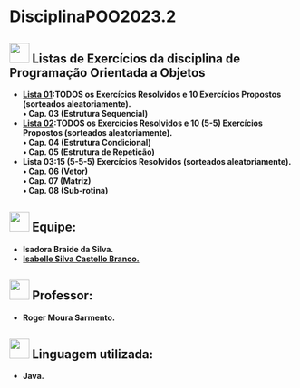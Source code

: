 # DisciplinaPOO2023.2

## <img src="https://media.giphy.com/media/iY8CRBdQXODJSCERIr/giphy.gif" width="35"><b> Listas de Exercícios da disciplina de Programação Orientada a Objetos

- [Lista 01](https://github.com/isadorabraide/DisciplinaPOO2023.2/tree/main/Lista01):TODOS os Exercícios Resolvidos e 10 Exercícios Propostos (sorteados aleatoriamente). <br>
 • Cap. 03 (Estrutura Sequencial)
- [Lista 02](https://github.com/isadorabraide/DisciplinaPOO2023.2/tree/main/Lista02):TODOS os Exercícios Resolvidos  e 10 (5-5) Exercícios Propostos (sorteados aleatoriamente).<br>
   • Cap. 04 (Estrutura Condicional) <br>
   • Cap. 05 (Estrutura de Repetição) <br>
- Lista 03:15 (5-5-5) Exercícios Resolvidos (sorteados aleatoriamente).<br>
   • Cap. 06 (Vetor) <br>
   • Cap. 07 (Matriz) <br>
   • Cap. 08 (Sub-rotina)<br>

##  <img src="https://media.giphy.com/media/iY8CRBdQXODJSCERIr/giphy.gif" width="35"><b> Equipe:
- Isadora Braide da Silva.
- [Isabelle Silva Castello Branco.](https://github.com/isabellecastello)

##  <img src="https://media.giphy.com/media/iY8CRBdQXODJSCERIr/giphy.gif" width="35"><b> Professor:
- Roger Moura Sarmento.

##  <img src="https://media.giphy.com/media/iY8CRBdQXODJSCERIr/giphy.gif" width="35"><b> Linguagem utilizada:
- Java.

